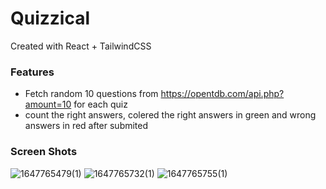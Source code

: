 # Quizzical

Created with React + TailwindCSS

### **Features**

- Fetch random 10 questions from https://opentdb.com/api.php?amount=10 for each quiz
- count the right answers, colered the right answers in green and wrong answers in red after submited

### Screen Shots
![1647765479(1)](https://user-images.githubusercontent.com/75669365/159154727-fa3195cb-91c9-438e-83de-7e09efb58b2a.png)
![1647765732(1)](https://user-images.githubusercontent.com/75669365/159154737-c95c1249-9ba8-47da-b628-80b39772dd24.png)
![1647765755(1)](https://user-images.githubusercontent.com/75669365/159154754-59a973a0-6cb4-4210-9ca1-584470e3fe92.png)

